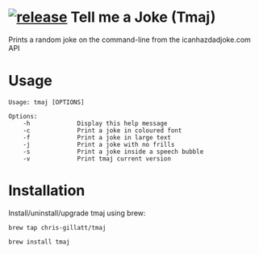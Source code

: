 # [![release](https://github.com/chris-gillatt/tmaj/actions/workflows/main.yml/badge.svg)](https://github.com/chris-gillatt/tmaj/actions/workflows/main.yml) Tell me a Joke (Tmaj)
Prints a random joke on the command-line from the icanhazdadjoke.com API

# Usage
```
Usage: tmaj [OPTIONS]

Options:
    -h             Display this help message
    -c             Print a joke in coloured font
    -f             Print a joke in large text
    -j             Print a joke with no frills
    -s             Print a joke inside a speech bubble 
    -v             Print tmaj current version
```

# Installation
Install/uninstall/upgrade tmaj using brew:

`brew tap chris-gillatt/tmaj` 

`brew install tmaj`

